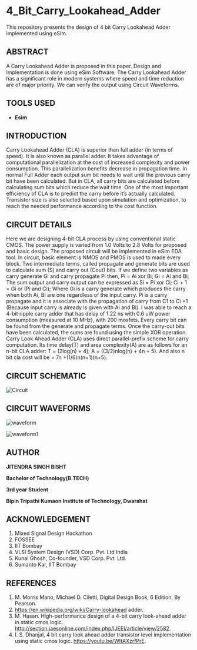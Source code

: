 # 4_Bit_Carry_Lookahead_Adder
This repository presents the design of 4 bit Carry Lookahead Adder implemented using eSim.

## ABSTRACT
A Carry Lookahead Adder is proposed in this paper.
Design and Implementation is done using eSim Software. The
Carry Lookahead Adder has a significant role in modern systems
where speed and time reduction are of major priority. We can
verify the output using Circuit Waveforms.

## TOOLS USED
* **Esim**

## INTRODUCTION
Carry Lookahead Adder (CLA) is superior than full adder
(in terms of speed). It is also known as parallel adder. It
takes advantage of computational parallelization at the cost
of increased complexity and power consumption. This parallelization benefits decrease in propagation time. In normal
Full Adder each output sum bit needs to wait until the previous
carry bit have been calculated. But in CLA, all carry bits are
calculated before calculating sum bits which reduce the wait
time. One of the most important efficiency of CLA is to predict
the carry before it’s actually calculated. Transistor size is also
selected based upon simulation and optimization, to reach the
needed performance according to the cost function.

## CIRCUIT DETAILS
Here we are designing 4-bit CLA process by using conventional static CMOS. The power supply is varied from 1.0
Volts to 2.8 Volts for proposed and basic design. The proposed
circuit will be implemented in eSim EDA tool. In circuit, basic element
is NMOS and PMOS is used to made every block. Two
intermediate terms, called propagate and generate bits are used
to calculate sum (S) and carry out (Cout) bits. If we define two
variables as carry generate Gi and carry propagate Pi then, Pi
= Ai xor Bi; Gi = Ai and Bi; The sum output and carry output
can be expressed as Si = Pi xor Ci; Ci + 1 = Gi or (Pi and
Ci); Where Gi is a carry generate which produces the carry
when both Ai, Bi are one regardless of the input carry. Pi is
a carry propagate and it is associate with the propagation of
carry from C1 to Ci +1 (Because input carry is already is given
with Ai and Bi). I was able to reach a 4-bit ripple carry adder
that has delay of 1.22 ns with 0.6 uW power consumption
(measured at 10 MHz), with 200 mosfets. Every carry bit can
be found from the generate and propagate terms. Once the
carry-out bits have been calculated, the sums are found using
the simple XOR operation. Carry Look Ahead Adder (CLA)
uses direct parallel-prefix scheme for carry computation. Its
time delay(T) and area complexity(A) are as follows for an
n-bit CLA adder: T = (2log(n) + 4); A = ((3/2)nlog(n) + 4n + 5). And also n bit cla cost will be = 7n +(1/6)n(n+1)(n+5).

## CIRCUIT SCHEMATIC
![Circuit](https://user-images.githubusercontent.com/86667690/157678479-84825f1f-d764-445a-9968-32375191f6f2.jpg)


## CIRCUIT WAVEFORMS

![waveform](https://user-images.githubusercontent.com/86667690/157678152-b6649232-461f-462b-8952-3c4ac7bd2e64.jpg)


![waveform1](https://user-images.githubusercontent.com/86667690/157678100-9e4ce7d4-7427-4ec7-9065-92e1a50d414a.jpg)

## AUTHOR

**JITENDRA SINGH BISHT**

**Bachelor of Technology(B.TECH)**

**3rd year Student**

**Bipin Tripathi Kumaon Institute of Technology, Dwarahat**


## ACKNOWLEDGEMENT

1. Mixed Signal Design Hackathon
2. FOSSEE
3. IIT Bombay
4. VLSI System Design (VSD) Corp. Pvt. Ltd India
5. Kunal Ghosh, Co-founder, VSD Corp. Pvt. Ltd.
6. Sumanto Kar, IIT Bombay

## REFERENCES

1. M. Morris Mano, Michael D. Ciletti, Digital Design Book, 6 Edition, By Pearson.
2. https://en.wikipedia.org/wiki/Carry-lookahead adder.
3. M. Hasan. High-performance design of a 4-bit carry look-ahead adder in static cmos logic. http://section.iaesonline.com/index.php/IJEEI/article/view/2582.
4. I. S. Dhanjal, 4 bit carry look ahead adder transistor level implementation using static cmos logic. https://youtu.be/WItAXzrfPrE.



